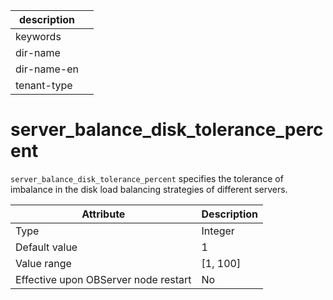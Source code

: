|description||
|---|---|
|keywords||
|dir-name||
|dir-name-en||
|tenant-type||

# server_balance_disk_tolerance_percent

`server_balance_disk_tolerance_percent` specifies the tolerance of imbalance in the disk load balancing strategies of different servers.

| **Attribute** | **Description** |
|------------------|------------|
| Type | Integer |
| Default value | 1 |
| Value range | \[1, 100\] |
| Effective upon OBServer node restart | No |
